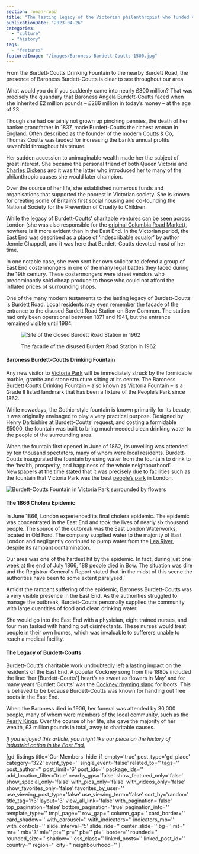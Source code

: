 ```yaml
---
section: roman-road
title: "The lasting legacy of the Victorian philanthropist who funded Victoria Park’s iconic fountain"
publicationDate: "2023-04-26"
categories: 
  - "culture"
  - "history"
tags: 
  - "features"
featuredImage: "/images/Baroness-Burdett-Coutts-1500.jpg"
---
```


From the Burdett-Coutts Drinking Fountain to the nearby Burdett Road, the presence of Baroness Burdett-Coutts is clear to see throughout our area.

What would you do if you suddenly came into nearly £300 million? That was precisely the quandary that Baroness Angela Burdett-Coutts faced when she inherited £2 million pounds – £286 million in today’s money – at the age of 23. 

Though she had certainly not grown up pinching pennies, the death of her banker grandfather in 1837, made Burdett-Coutts the richest woman in England. Often described as the founder of the modern Coutts & Co, Thomas Coutts was lauded for increasing the bank’s annual profits sevenfold throughout his tenure. 

Her sudden accession to unimaginable wealth made her the subject of great interest. She became the personal friend of both Queen Victoria and [Charles Dickens](https://romanroadlondon.com/grove-hall-park-history/) and it was the latter who introduced her to many of the philanthropic causes she would later champion. 

Over the course of her life, she established numerous funds and organisations that supported the poorest in Victorian society. She is known for creating some of Britain’s first social housing and co-founding the National Society for the Prevention of Cruelty to Children. 

While the legacy of Burdett-Coutts’ charitable ventures can be seen across London (she was also responsible for the [original Columbia Road Market](https://bethnalgreenlondon.co.uk/columbia-road-flower-market-history/)), nowhere is it more evident than in the East End. In the Victorian period, the East End was described as a place of ‘indescribable squalor’ by author Jennie Chappell, and it was here that Burdett-Coutts devoted most of her time. 

In one notable case, she even sent her own solicitor to defend a group of East End costermongers in one of the many legal battles they faced during the 19th century. These costermongers were street vendors who predominantly sold cheap produce to those who could not afford the inflated prices of surrounding shops. 

One of the many modern testaments to the lasting legacy of Burdett-Coutts is Burdett Road. Local residents may even remember the facade of the entrance to the disused Burdett Road Station on Bow Common. The station had only been operational between 1871 and 1941, but the entrance remained visible until 1984. 

<figure>

![Site of the closed Burdett Road Station in 1962](/images/Burdett-Road-Station-1500-1024x683.jpg)

<figcaption>

The facade of the disused Burdett Road Station in 1962

</figcaption>

</figure>

#### Baroness Burdett-Coutts Drinking Fountain

Any new visitor to [Victoria Park](https://romanroadlondon.com/victoria-park-east-london-bow/) will be immediately struck by the formidable marble, granite and stone structure sitting at its centre. The Baroness Burdett Coutts Drinking Fountain – also known as Victoria Fountain – is a Grade II listed landmark that has been a fixture of the People’s Park since 1862. 

While nowadays, the Gothic-style fountain is known primarily for its beauty, it was originally envisaged to play a very practical purpose. Designed by Henry Darbishire at Burdett-Coutts’ request, and costing a formidable £5000, the fountain was built to bring much-needed clean drinking water to the people of the surrounding area. 

When the fountain first opened in June of 1862, its unveiling was attended by ten thousand spectators, many of whom were local residents. Burdett-Coutts inaugurated the fountain by using water from the fountain to drink to the ‘health, prosperity, and happiness of the whole neighbourhood’. Newspapers at the time stated that it was precisely due to facilities such as the fountain that Victoria Park was the best [people’s park](https://romanroadlondon.com/victoria-park-east-london-bow/) in London. 

![Burdett-Coutts Fountain in Victoria Park surrounded by flowers](/images/Burdett-Coutts-Fountain-1500-1024x683.jpg)

#### The 1866 Cholera Epidemic

In June 1866, London experienced its final cholera epidemic. The epidemic was concentrated in the East End and took the lives of nearly six thousand people. The source of the outbreak was the East London Waterworks, located in Old Ford. The company supplied water to the majority of East London and negligently continued to pump water from the [Lea River](https://romanroadlondon.com/history-bow-bridge-queen-matilda/), despite its rampant contamination. 

Our area was one of the hardest hit by the epidemic. In fact, during just one week at the end of July 1866, 188 people died in Bow. The situation was dire and the Registrar-General's Report stated that ‘in the midst of this scene the authorities have been to some extent paralysed.’

Amidst the rampant suffering of the epidemic, Baroness Burdett-Coutts was a very visible presence in the East End. As the authorities struggled to manage the outbreak, Burdett-Coutts personally supplied the community with large quantities of food and clean drinking water. 

She would go into the East End with a physician, eight trained nurses, and four men tasked with handing out disinfectants. These nurses would treat people in their own homes, which was invaluable to sufferers unable to reach a medical facility.

#### The Legacy of Burdett-Coutts

Burdett-Coutt’s charitable work undoubtedly left a lasting impact on the residents of the East End. A popular Cockney song from the 1880s included the line: ‘her \[Burdett-Coutts'\] heart’s as sweet as flowers in May’ and for many years ‘Burdett Coutts’ was the [Cockney rhyming slang](https://romanroadlondon.com/cockney-rhyming-slang-history/) for boots. This is believed to be because Burdett-Coutts was known for handing out free boots in the East End.

When the Baroness died in 1906, her funeral was attended by 30,000 people, many of whom were members of the local community, such as the [Pearly Kings](https://romanroadlondon.com/history-pearly-kings-queens/). Over the course of her life, she gave the majority of her wealth, £3 million pounds in total, away to charitable causes.

_If you enjoyed this article, you might like our piece on the history of [industrial action in the East End.](https://romanroadlondon.com/history-strikes-east-end/)_

\[gd\_listings title='Our Members' hide\_if\_empty='true' post\_type='gd\_place' category='322' event\_type='' single\_event='false' related\_to='' tags='' post\_author='' post\_limit='6' post\_ids='' package\_ids='' add\_location\_filter='true' nearby\_gps='false' show\_featured\_only='false' show\_special\_only='false' with\_pics\_only='false' with\_videos\_only='false' show\_favorites\_only='false' favorites\_by\_user='' use\_viewing\_post\_type='false' use\_viewing\_term='false' sort\_by='random' title\_tag='h3' layout='3' view\_all\_link='false' with\_pagination='false' top\_pagination='false' bottom\_pagination='true' pagination\_info='' template\_type='' tmpl\_page='' row\_gap='' column\_gap='' card\_border='' card\_shadow='' with\_carousel='' with\_indicators='' indicators\_mb='' with\_controls='' slide\_interval='5' slide\_ride='' center\_slide='' bg='' mt='' mr='' mb='3' ml='' pt='' pr='' pb='' pl='' border='' rounded='' rounded\_size='' shadow='' css\_class='' linked\_posts='' linked\_post\_id='' country='' region='' city='' neighbourhood='' \]
